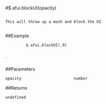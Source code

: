 #$.afui.blockUI(opacity)

```

This will throw up a mask and block the UI
         
```

##Example

```
         $.afui.blockUI(.9)
         
```
`

##Parameters

```
opacity                       number

```

##Returns

```
undefined
```

